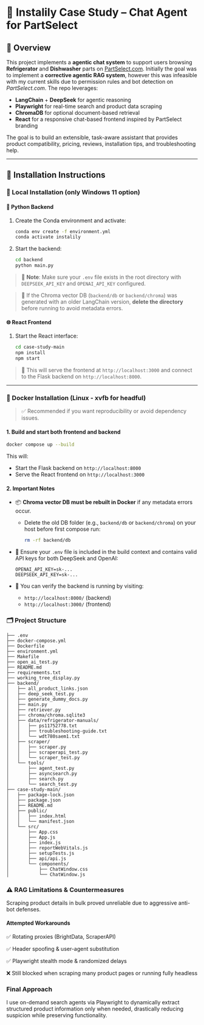 # 🧊 Instalily Case Study – Chat Agent for PartSelect

## 🧠 Overview

This project implements a **agentic chat system** to support users browsing **Refrigerator** and **Dishwasher** parts on [PartSelect.com](https://www.partselect.com). Initially the goal was to implement a **corrective agentic RAG system**, however this was infeasible with my current skills due to permission rules and bot detection on *PartSelect.com*. The repo leverages:

- **LangChain** + **DeepSeek** for agentic reasoning
- **Playwright** for real-time search and product data scraping
- **ChromaDB** for optional document-based retrieval
- **React** for a responsive chat-based frontend inspired by PartSelect branding

The goal is to build an extensible, task-aware assistant that provides product compatibility, pricing, reviews, installation tips, and troubleshooting help.

---

## 🚀 Installation Instructions

### 🧪 Local Installation (only Windows 11 option)

#### 🔧 Python Backend

1. Create the Conda environment and activate:
   ```bash
   conda env create -f environment.yml
   conda activate instalily
   ```

2. Start the backend:
   ```bash
   cd backend
   python main.py
   ```

> 📝 **Note**: Make sure your `.env` file exists in the root directory with `DEEPSEEK_API_KEY` and `OPENAI_API_KEY` configured.

> 🧠 If the Chroma vector DB (`backend/db` or `backend/chroma`) was generated with an older LangChain version, **delete the directory** before running to avoid metadata errors.

#### 🌐 React Frontend

1. Start the React interface:
   ```bash
   cd case-study-main
   npm install
   npm start
   ```

> 📝 This will serve the frontend at `http://localhost:3000` and connect to the Flask backend on `http://localhost:8000`.

---

### 🐳 Docker Installation (Linux - xvfb for headful)

> ✅ Recommended if you want reproducibility or avoid dependency issues.

#### 1. Build and start both frontend and backend

```bash
docker compose up --build
```

This will:

- Start the Flask backend on `http://localhost:8000`
- Serve the React frontend on `http://localhost:3000`

#### 2. Important Notes

- 📦 **Chroma vector DB must be rebuilt in Docker** if any metadata errors occur.
  - Delete the old DB folder (e.g., `backend/db` or `backend/chroma`) on your host before first compose run:
    ```bash
    rm -rf backend/db
    ```

- 🔐 Ensure your `.env` file is included in the build context and contains valid API keys for both DeepSeek and OpenAI:
    ```
    OPENAI_API_KEY=sk-...
    DEEPSEEK_API_KEY=sk-...
    ```

- 🧪 You can verify the backend is running by visiting:
    - `http://localhost:8000/` (backend)
    - `http://localhost:3000/` (frontend)

### 🗂️ Project Structure

```instalily-case-study/
├── .env
├── docker-compose.yml
├── Dockerfile
├── environment.yml
├── Makefile
├── open_ai_test.py
├── README.md
├── requirements.txt
├── working_tree_display.py
├── backend/
│   ├── all_product_links.json
│   ├── deep_seek_test.py
│   ├── generate_dummy_docs.py
│   ├── main.py
│   ├── retriever.py
│   ├── chroma/chroma.sqlite3
│   ├── data/refrigerator-manuals/
│   │   ├── ps11752778.txt
│   │   ├── troubleshooting-guide.txt
│   │   └── wdt780saem1.txt
│   ├── scraper/
│   │   ├── scraper.py
│   │   ├── scraperapi_test.py
│   │   └── scraper_test.py
│   └── tools/
│       ├── agent_test.py
│       ├── asyncsearch.py
│       ├── search.py
│       └── search_test.py
├── case-study-main/
│   ├── package-lock.json
│   ├── package.json
│   ├── README.md
│   ├── public/
│   │   ├── index.html
│   │   └── manifest.json
│   └── src/
│       ├── App.css
│       ├── App.js
│       ├── index.js
│       ├── reportWebVitals.js
│       ├── setupTests.js
│       ├── api/api.js
│       └── components/
│           ├── ChatWindow.css
│           └── ChatWindow.js
```

### ⚠️ RAG Limitations & Countermeasures
Scraping product details in bulk proved unreliable due to aggressive anti-bot defenses.

#### Attempted Workarounds
✅ Rotating proxies (BrightData, ScraperAPI)

✅ Header spoofing & user-agent substitution

✅ Playwright stealth mode & randomized delays

❌ Still blocked when scraping many product pages or running fully headless

### Final Approach
I use on-demand search agents via Playwright to dynamically extract structured product information only when needed, drastically reducing suspicion while preserving functionality. 

